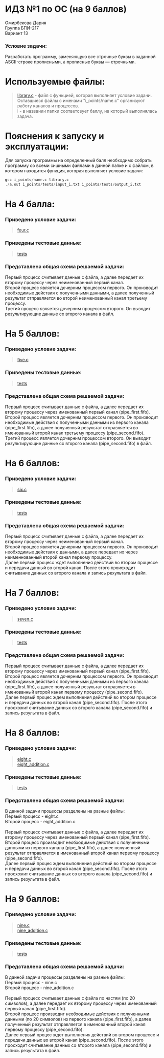 # ИДЗ №1 по ОС (на 9 баллов)
Омирбекова Дария<br>
Группа БПИ-217<br>
Вариант 13

### Условие задачи:
Разработать программу, заменяющую все строчные буквы в заданной ASCII-строке прописными, а прописные буквы — строчными.

# Используемые файлы:
> [library.c](https://github.com/Raaazzy/OS_HW_1/blob/main/library.c) - файл с функцией, которая выполняет условие задачи. <br>
> Оставшиеся файлы с именами "i_points/name.c" организуют работу каналов и процессов. <br>
> i - в названии папки соответсвует баллу, на который выполнялась задача.

# Пояснения к запуску и эксплуатации:
Для запуска программы на определенный балл необходимо собрать программу со всеми сишными файлами в данной папке и с файлом, в котором находится функция, которая выполняет условие задачи:
```s
gcc i_points/name.c library.c
./a.out i_points/tests/input_i.txt i_points/tests/output_i.txt
```

# На 4 балла:
### Приведено условие задачи:
> [four.c](https://github.com/Raaazzy/OS_HW_1/blob/main/4_points/four.c)

### Приведены тестовые данные:
> [tests](https://github.com/Raaazzy/OS_HW_1/tree/main/4_points/tests)

### Представлена общая схема решаемой задачи:
Первый процесс считывает данные с файла, а далее передает их второму процессу через неименованный первый канал.<br>
Второй процесс является дочерним процессом первого. Он производит необходимые действия с полученными данными, а далее полученный результат отправляется во второй неименованный канал третьему процессу.<br>
Третий процесс является дочерним процессом второго. Он выводит результирующие данные со второго канала в файл.<br>

# На 5 баллов:
### Приведено условие задачи:
> [five.c](https://github.com/Raaazzy/OS_HW_1/blob/main/5_points/five.c)

### Приведены тестовые данные:
> [tests](https://github.com/Raaazzy/OS_HW_1/tree/main/5_points/tests)

### Представлена общая схема решаемой задачи:
Первый процесс считывает данные с файла, а далее передает их второму процессу через именованный первый канал (pipe_first.fifo).<br>
Второй процесс является дочерним процессом первого. Он производит необходимые действия с полученными данными из первого канала (pipe_first.fifo), а далее полученный результат отправляется во именованный второй канал третьему процессу (pipe_second.fifo).<br>
Третий процесс является дочерним процессом второго. Он выводит результирующие данные со второго канала (pipe_second.fifo) в файл.<br>

# На 6 баллов:
### Приведено условие задачи:
> [six.c](https://github.com/Raaazzy/OS_HW_1/blob/main/6_points/six.c)

### Приведены тестовые данные:
> [tests](https://github.com/Raaazzy/OS_HW_1/tree/main/6_points/tests)

### Представлена общая схема решаемой задачи:
Первый процесс считывает данные с файла, а далее передает их второму процессу через неименованный первый канал.<br>
Второй процесс является дочерним процессом первого. Он производит необходимые действия с данными, а далее передает их через неименнованный второй канал первому процессу.<br>
Далее первый процесс ждет выполнения действий во втором процессе и передачи данный во второй канал. После этого происходит считывание данных со второго канала и запись рехультата в файл.<br>

# На 7 баллов:
### Приведено условие задачи:
> [seven.c](https://github.com/Raaazzy/OS_HW_1/blob/main/7_points/seven.c)

### Приведены тестовые данные:
> [tests](https://github.com/Raaazzy/OS_HW_1/tree/main/7_points/tests)

### Представлена общая схема решаемой задачи:
Первый процесс считывает данные с файла, а далее передает их второму процессу через именованный первый канал (pipe_first.fifo).<br>
Второй процесс является дочерним процессом первого. Он производит необходимые действия с полученными данными из первого канала (pipe_first.fifo), а далее полученный результат отправляется в именованный второй канал первому процессу (pipe_second.fifo).<br>
Далее первый процес ждем выполнения действий во втором процессе и передачи данных во второй канал (pipe_second.fifo). После этого просхожит считывание данных со второго канала (pipe_second.fifo) и запись результата в файл.<br>

# На 8 баллов:
### Приведено условие задачи:
> [eight.c](https://github.com/Raaazzy/OS_HW_1/blob/main/8_points/eight.c)<br>
> [eight_addition.c](https://github.com/Raaazzy/OS_HW_1/blob/main/8_points/eight_additional.c)

### Приведены тестовые данные:
> [tests](https://github.com/Raaazzy/OS_HW_1/tree/main/8_points/tests)

### Представлена общая схема решаемой задачи:
В данной задачи процессы разделены на разные файлы:<br>
Первый процесс - eight.c<br>
Второй процесс - eight_addition.c<br><br>
Первый процесс считывает данные с файла, а далее передает их второму процессу через именованный первый канал (pipe_first.fifo).<br>
Второй процесс производит необходимые действия с полученными данными из первого канала (pipe_first.fifo), а далее полученный результат отправляется в именованный второй канал первому процессу (pipe_second.fifo).<br>
Далее первый процес ждем выполнения действий во втором процессе и передачи данных во второй канал (pipe_second.fifo). После этого просхожит считывание данных со второго канала (pipe_second.fifo) и запись результата в файл.<br>

# На 9 баллов:
### Приведено условие задачи:
> [nine.c](https://github.com/Raaazzy/OS_HW_1/blob/main/9_points/nine.c)<br>
> [nine_addition.c](https://github.com/Raaazzy/OS_HW_1/blob/main/9_points/nine_addition.c)

### Приведены тестовые данные:
> [tests](https://github.com/Raaazzy/OS_HW_1/tree/main/9_points/tests)

### Представлена общая схема решаемой задачи:
В данной задачи процессы разделены на разные файлы:<br>
Первый процесс - nine.c<br>
Второй процесс - nine_addition.c<br><br>
Первый процесс считывает данные с файла по частям (по 20 символов), а далее передает их второму процессу через именованный первый канал (pipe_first.fifo).<br>
Второй процесс производит необходимые действия с полученными данными (по 20 символов) из первого канала (pipe_first.fifo), а далее полученный результат отправляется в именованный второй канал первому процессу (pipe_second.fifo).<br>
Далее первый процес ждет выполнения действий во втором процессе и передачи данных во второй канал (pipe_second.fifo). После этого просходит считывание данных со второго канала (pipe_second.fifo) и запись результата в файл.<br>









